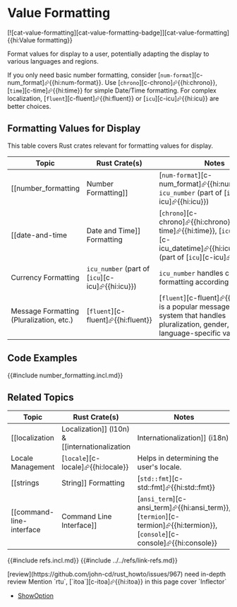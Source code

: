 # Value Formatting

[![cat-value-formatting][cat-value-formatting-badge]][cat-value-formatting]{{hi:Value formatting}}

Format values for display to a user, potentially adapting the display to various languages and regions.

If you only need basic number formatting, consider [`num-format`][c-num_format]⮳{{hi:num-format}}. Use [`chrono`][c-chrono]⮳{{hi:chrono}}, [`time`][c-time]⮳{{hi:time}} for simple Date/Time formatting. For complex localization, [`fluent`][c-fluent]⮳{{hi:fluent}} or [`icu`][c-icu]⮳{{hi:icu}} are better choices.

## Formatting Values for Display

This table covers Rust crates relevant for formatting values for display.

| Topic | Rust Crate(s) | Notes |
|---|---|---|
| [[number_formatting | Number Formatting]] | [`num-format`][c-num_format]⮳{{hi:num-format}}, `icu_number` (part of [`icu`][c-icu]⮳{{hi:icu}}) | [`num-format`][c-num_format]⮳{{hi:num-format}} provides flexible number formatting. `icu_number` (from the [`icu`][c-icu]⮳{{hi:icu}} crate family) offers more advanced number formatting with internationalization support. |
| [[date-and-time | Date and Time]] Formatting | [`chrono`][c-chrono]⮳{{hi:chrono}}, [`time`][c-time]⮳{{hi:time}}, [`icu_datetime`][c-icu_datetime]⮳{{hi:icu_datetime}} (part of [`icu`][c-icu]⮳{{hi:icu}}) | [`chrono`][c-chrono]⮳{{hi:chrono}} and [`time`][c-time]⮳{{hi:time}} are popular date and time libraries. [`icu_datetime`][c-icu_datetime]⮳{{hi:icu_datetime}} (from [`icu`][c-icu]⮳{{hi:icu}}) is part of the International Components for Unicode library and provides advanced date and time formatting with i18n support. |
| Currency Formatting | `icu_number` (part of [`icu`][c-icu]⮳{{hi:icu}}) | `icu_number` handles currency formatting according to locale. |
| Message Formatting (Pluralization, etc.) | [`fluent`][c-fluent]⮳{{hi:fluent}} | [`fluent`][c-fluent]⮳{{hi:fluent}} is a popular message formatting system that handles pluralization, gender, and other language-specific variations. |

## Code Examples

{{#include number_formatting.incl.md}}

## Related Topics

| Topic | Rust Crate(s) | Notes |
|---|---|---|
| [[localization | Localization]] (l10n) & [[internationalization | Internationalization]] (i18n) | [`fluent`][c-fluent]⮳{{hi:fluent}}, [`gettext-rs`][c-gettext]⮳{{hi:gettext-rs}} | [`fluent`][c-fluent]⮳{{hi:fluent}} is a powerful choice for managing localized messages. [`gettext-rs`][c-gettext]⮳{{hi:gettext-rs}} is a Rust implementation of the 'gettext' system, another standard for i18n. |
| Locale Management | [`locale`][c-locale]⮳{{hi:locale}} | Helps in determining the user's locale. |
| [[strings | String]] Formatting | [`std::fmt`][c-std::fmt]⮳{{hi:std::fmt}} | Rust's standard library provides basic string formatting capabilities. |
| [[command-line-interface | Command Line Interface]] | [`ansi_term`][c-ansi_term]⮳{{hi:ansi_term}}, [`termion`][c-termion]⮳{{hi:termion}}, [`console`][c-console]⮳{{hi:console}} | These crates help with formatting text for terminal output (colors, styles, etc.). |

{{#include refs.incl.md}}
{{#include ../../refs/link-refs.md}}

<div class="hidden">
[review](https://github.com/john-cd/rust_howto/issues/967)
need in-depth review
Mention `rtu`, [`itoa`][c-itoa]⮳{{hi:itoa}} in this page
cover  `Inflector`

- [ShowOption](https://lib.rs/crates/show-option)

</div>
